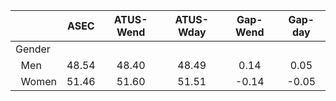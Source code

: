 
|                      |         ASEC |    ATUS-Wend |    ATUS-Wday |     Gap-Wend |      Gap-day |
| -------------------- | :----------: | :----------: | :----------: | :----------: | :----------: |
| Gender               |              |              |              |              |              |
| &nbsp;&nbsp;Men      |        48.54 |        48.40 |        48.49 |         0.14 |         0.05 |
| &nbsp;&nbsp;Women    |        51.46 |        51.60 |        51.51 |        -0.14 |        -0.05 |

